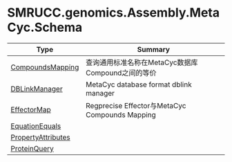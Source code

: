 ﻿
# SMRUCC.genomics.Assembly.MetaCyc.Schema

|Type|Summary|
|----|-------|
|[CompoundsMapping](./CompoundsMapping.md)|查询通用标准名称在MetaCyc数据库Compound之间的等价|
|[DBLinkManager](./DBLinkManager.md)|MetaCyc database format dblink manager|
|[EffectorMap](./EffectorMap.md)|Regprecise Effector与MetaCyc Compounds Mapping|
|[EquationEquals](./EquationEquals.md)||
|[PropertyAttributes](./PropertyAttributes.md)||
|[ProteinQuery](./ProteinQuery.md)||

